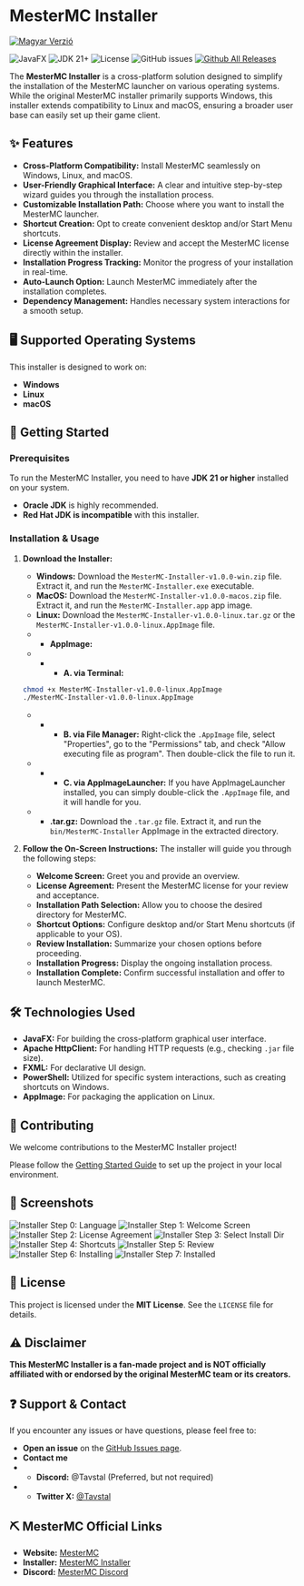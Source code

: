 # MesterMC Installer

[![Magyar Verzió](https://img.shields.io/badge/Magyar%20Verzió-Nyelv-green?style=flat-square)](https://github.com/TavstalDev/MesterMC-Installer/blob/master/README_HUN.md)

![JavaFX](https://img.shields.io/badge/JavaFX-Cross--Platform%20UI-blue?logo=javafx)
![JDK 21+](https://img.shields.io/badge/JDK-21%2B%20Required-orange?logo=openjdk)
![License](https://img.shields.io/github/license/TavstalDev/MesterMC-Installer)
![GitHub issues](https://img.shields.io/github/issues/TavstalDev/MesterMC-Installer)
[![Github All Releases](https://img.shields.io/github/downloads/TavstalDev/MesterMC-Installer/total.svg)]()

The **MesterMC Installer** is a cross-platform solution designed to simplify the installation of the MesterMC launcher on various operating systems. While the original MesterMC installer primarily supports Windows, this installer extends compatibility to Linux and macOS, ensuring a broader user base can easily set up their game client.

## ✨ Features

* **Cross-Platform Compatibility:** Install MesterMC seamlessly on Windows, Linux, and macOS.
* **User-Friendly Graphical Interface:** A clear and intuitive step-by-step wizard guides you through the installation process.
* **Customizable Installation Path:** Choose where you want to install the MesterMC launcher.
* **Shortcut Creation:** Opt to create convenient desktop and/or Start Menu shortcuts.
* **License Agreement Display:** Review and accept the MesterMC license directly within the installer.
* **Installation Progress Tracking:** Monitor the progress of your installation in real-time.
* **Auto-Launch Option:** Launch MesterMC immediately after the installation completes.
* **Dependency Management:** Handles necessary system interactions for a smooth setup.

## 🖥️ Supported Operating Systems

This installer is designed to work on:

* **Windows**
* **Linux**
* **macOS**

## 🚀 Getting Started

### Prerequisites

To run the MesterMC Installer, you need to have **JDK 21 or higher** installed on your system.
* **Oracle JDK** is highly recommended.
* **Red Hat JDK is incompatible** with this installer.

### Installation & Usage

1.  **Download the Installer:**
    * **Windows:** Download the `MesterMC-Installer-v1.0.0-win.zip` file. Extract it, and run the `MesterMC-Installer.exe` executable.
    * **MacOS:** Download the `MesterMC-Installer-v1.0.0-macos.zip` file. Extract it, and run the `MesterMC-Installer.app` app image.
    * **Linux:** Download the `MesterMC-Installer-v1.0.0-linux.tar.gz` or the `MesterMC-Installer-v1.0.0-linux.AppImage` file.
    * * **AppImage:**
    * * * **A. via Terminal:**
    ```bash
    chmod +x MesterMC-Installer-v1.0.0-linux.AppImage
    ./MesterMC-Installer-v1.0.0-linux.AppImage
    ```
    * * * **B. via File Manager:** Right-click the `.AppImage` file, select "Properties", go to the "Permissions" tab, and check "Allow executing file as program". Then double-click the file to run it.
    * * * **C. via AppImageLauncher:** If you have AppImageLauncher installed, you can simply double-click the `.AppImage` file, and it will handle for you.
    * * **.tar.gz:** Download the `.tar.gz` file. Extract it, and run the `bin/MesterMC-Installer` AppImage in the extracted directory.

2.  **Follow the On-Screen Instructions:**
    The installer will guide you through the following steps:
    * **Welcome Screen:** Greet you and provide an overview.
    * **License Agreement:** Present the MesterMC license for your review and acceptance.
    * **Installation Path Selection:** Allow you to choose the desired directory for MesterMC.
    * **Shortcut Options:** Configure desktop and/or Start Menu shortcuts (if applicable to your OS).
    * **Review Installation:** Summarize your chosen options before proceeding.
    * **Installation Progress:** Display the ongoing installation process.
    * **Installation Complete:** Confirm successful installation and offer to launch MesterMC.

## 🛠️ Technologies Used

* **JavaFX:** For building the cross-platform graphical user interface.
* **Apache HttpClient:** For handling HTTP requests (e.g., checking `.jar` file size).
* **FXML:** For declarative UI design.
* **PowerShell:** Utilized for specific system interactions, such as creating shortcuts on Windows.
* **AppImage:** For packaging the application on Linux.

## 🤝 Contributing

We welcome contributions to the MesterMC Installer project!

Please follow the [Getting Started Guide](https://github.com/TavstalDev/MesterMC-Installer/blob/master/docs/building/getting-started.md) to set up the project in your local environment.

## 📸 Screenshots

![Installer Step 0: Language](docs/images/lang_selector.png)
![Installer Step 1: Welcome Screen](docs/images/welcome.png)
![Installer Step 2: License Agreement](docs/images/license.png)
![Installer Step 3: Select Install Dir](docs/images/install_dir.png)
![Installer Step 4: Shortcuts](docs/images/shortcuts.png)
![Installer Step 5: Review](docs/images/review.png)
![Installer Step 6: Installing](docs/images/installing.png)
![Installer Step 7: Installed](docs/images/installed.png)

## 📜 License

This project is licensed under the **MIT License**. See the `LICENSE` file for details.

## ⚠️ Disclaimer

**This MesterMC Installer is a fan-made project and is NOT officially affiliated with or endorsed by the original MesterMC team or its creators.**

## ❓ Support & Contact

If you encounter any issues or have questions, please feel free to:

* **Open an issue** on the [GitHub Issues page](https://github.com/tavstal/mmcinstaller/issues).
* **Contact me**
* * **Discord:** @Tavstal (Preferred, but not required)
* * **Twitter X:** [@Tavstal](https://x.com/Tavstal)

## ⛏️ MesterMC Official Links
* **Website:** [MesterMC](https://mestermc.hu/)
* **Installer:** [MesterMC Installer](https://mestermc.eu/)
* **Discord:** [MesterMC Discord](https://discord.gg/mestermc)